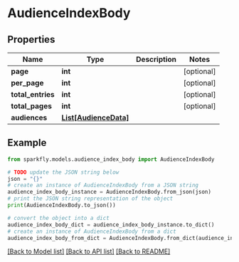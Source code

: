 # AudienceIndexBody


## Properties

Name | Type | Description | Notes
------------ | ------------- | ------------- | -------------
**page** | **int** |  | [optional] 
**per_page** | **int** |  | [optional] 
**total_entries** | **int** |  | [optional] 
**total_pages** | **int** |  | [optional] 
**audiences** | [**List[AudienceData]**](AudienceData.md) |  | 

## Example

```python
from sparkfly.models.audience_index_body import AudienceIndexBody

# TODO update the JSON string below
json = "{}"
# create an instance of AudienceIndexBody from a JSON string
audience_index_body_instance = AudienceIndexBody.from_json(json)
# print the JSON string representation of the object
print(AudienceIndexBody.to_json())

# convert the object into a dict
audience_index_body_dict = audience_index_body_instance.to_dict()
# create an instance of AudienceIndexBody from a dict
audience_index_body_from_dict = AudienceIndexBody.from_dict(audience_index_body_dict)
```
[[Back to Model list]](../README.md#documentation-for-models) [[Back to API list]](../README.md#documentation-for-api-endpoints) [[Back to README]](../README.md)


